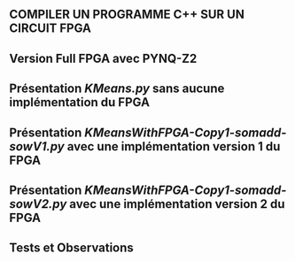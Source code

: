 
## COMPILER UN PROGRAMME C++ SUR UN CIRCUIT FPGA

## Version Full FPGA avec PYNQ-Z2

## Présentation *KMeans.py* sans aucune implémentation du FPGA

## Présentation *KMeansWithFPGA-Copy1-somadd-sowV1.py* avec une implémentation version 1 du FPGA

## Présentation *KMeansWithFPGA-Copy1-somadd-sowV2.py* avec une implémentation version 2 du FPGA

## Tests et Observations
